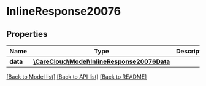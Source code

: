 # InlineResponse20076

## Properties
Name | Type | Description | Notes
------------ | ------------- | ------------- | -------------
**data** | [**\CareCloud\Model\InlineResponse20076Data**](InlineResponse20076Data.md) |  | [optional] 

[[Back to Model list]](../../README.md#documentation-for-models) [[Back to API list]](../../README.md#documentation-for-api-endpoints) [[Back to README]](../../README.md)

